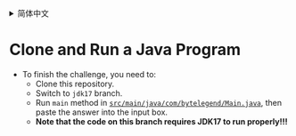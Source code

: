 <details>
  <summary>简体中文</summary>

  # Clone，切换分支并使用不同的JDK版本运行Java程序

  - 要完成挑战，你需要：
    - Clone这个仓库。
    - 切换到`jdk17`分支。
    - 运行[`src/main/java/com/bytelegend/Main.java`](https://github.com/ByteLegendQuest/java-clone-switch-branch/blob/main/src/main/java/com/bytelegend/Main.java)
      中的`main`方法，并将答案贴到输入框里。
    - **注意！！这个分支上的代码需要JDK17才能编译运行！！**

</details>

# Clone and Run a Java Program

- To finish the challenge, you need to:
  - Clone this repository.
  - Switch to `jdk17` branch.
  - Run `main` method in [`src/main/java/com/bytelegend/Main.java`](https://github.com/ByteLegendQuest/java-clone-switch-branch/blob/main/src/main/java/com/bytelegend/Main.java),
    then paste the answer into the input box.
  - **Note that the code on this branch requires JDK17 to run properly!!!**
